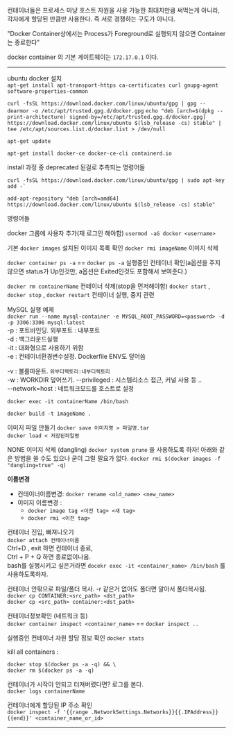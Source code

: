 컨테이너들은 프로세스 마냥 호스트 자원을 사용 가능한 최대치만큼 써먹는게 아니라, 각자에게 할당된 만큼만 사용한다. 즉 서로 경쟁하는 구도가 아니다.

"Docker Container상에서는 Process가 Foreground로 실행되지 않으면 Container는 종료한다"

docker container 의 기본 게이트웨이는 `172.17.0.1` 이다.  

---

ubuntu docker 설치  
`apt-get install apt-transport-https ca-certificates curl gnupg-agent software-properties-common`  

`curl -fsSL https://download.docker.com/linux/ubuntu/gpg | gpg --dearmor -o /etc/apt/trusted.gpg.d/docker.gpg`
`echo "deb [arch=$(dpkg --print-architecture) signed-by=/etc/apt/trusted.gpg.d/docker.gpg] https://download.docker.com/linux/ubuntu $(lsb_release -cs) stable" | tee /etc/apt/sources.list.d/docker.list > /dev/null`

`apt-get update`

`apt-get install docker-ce docker-ce-cli containerd.io`  

install 과정 중 deprecated 된걸로 추측되는 명령어들
```
curl -fsSL https://download.docker.com/linux/ubuntu/gpg | sudo apt-key add -`

add-apt-repository "deb [arch=amd64] https://download.docker.com/linux/ubuntu $(lsb_release -cs) stable" 
```



명령어들  

docker 그룹에 사용자 추가(재 로그인 해야함)
`usermod -aG docker <username>`

기본
`docker images`  설치된 이미지 목록 확인
`docker rmi imageName`  이미지 삭제

`docker container ps -a`  == `docker ps -a` 실행중인 컨테이너 확인(a옵션을 주지 않으면 status가 Up인것만, a옵션은 Exited인것도 포함해서 보여준다.)



`docker rm containerName`  컨테이너 삭제(stop을 먼저해야함)
`docker start` , `docker stop` , `docker restart`  컨테이너 실행, 중지 관련

MySQL 실행 예제  
`docker run --name mysql-container -e MYSQL_ROOT_PASSWORD=<password> -d -p 3306:3306 mysql:latest`  
-p : 포트바인딩. 외부포트 : 내부포트  
-d : 백그라운드실행  
-it : 대화형으로 사용하기 위함  
-e : 컨테이너환경변수설정. Dockerfile ENV도 덮어씀  

-v : 볼륨마운트. `외부디렉토리:내부디렉토리`  
-w : WORKDIR 덮어쓰기. 
--privileged : 시스템리소스 접근, 커널 사용 등 ..  
--network=host : 네트워크모드를 호스트로 설정  

`docker exec -it containerName /bin/bash`  

`docker build -t imageName .`  

이미지 파일 만들기
`docker save 이미지명 > 파일명.tar`  
`docker load < 저장된파일명`  

NONE 이미지 삭제 (dangling) 
`docker system prune` 을 사용하도록 하자!
아래와 같은 방법을 쓸 수도 있으나 굳이 그럴 필요가 없다.
`docker rmi $(docker images -f "dangling=true" -q)`  

**이름변경**
- 컨테이너이름변경: `docker rename <old_name> <new_name>`  
- 이미지 이름변경 : 
	- `docker image tag <이전 tag> <새 tag>`
	- `docker rmi <이전 tag>`

컨테이너 진입, 빠져나오기  
`docker attach 컨테이너이름`  
Ctrl+D , exit 하면 컨테이너 종료,  
Ctrl + P + Q 하면 종료없이나옴.  
bash를 실행시키고 싶은거라면 `docekr exec -it <container_name> /bin/bash` 를 사용하도록하자.

컨테이너 안팎으로 파일/폴더 복사. -r 같은거 없어도 폴더면 알아서 폴더복사됨.  
`docker cp CONTAINER:<src_path> <dst_path>`  
`docker cp <src_path> container:<dst_path>`  

컨테이너정보확인 (네트워크 등)  
`docker container inspect <container_name>`  == `docker inspect ..`


실행중인 컨테이너 자원 할당 정보 확인
`docker stats`

kill all containers :
```
docker stop $(docker ps -a -q) && \
docker rm $(docker ps -a -q)
```

컨테이너가 시작이 안되고 터져버렸다면? 로그를 본다.  
`docker logs containerName`  

컨테이너에게 할당된 IP 주소 확인  
`docker inspect -f '{{range .NetworkSettings.Networks}}{{.IPAddress}}{{end}}' <container_name_or_id>`  

---  


